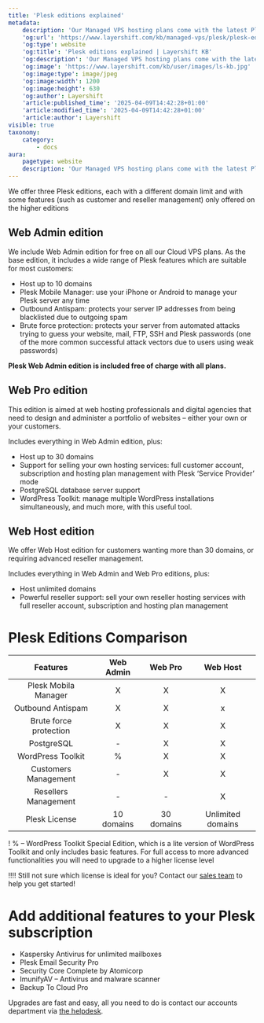 ```yaml
---
title: 'Plesk editions explained'
metadata:
    description: 'Our Managed VPS hosting plans come with the latest Plesk panel editions: Web Admin, Web Pro and Web Host.'
    'og:url': 'https://www.layershift.com/kb/managed-vps/plesk/plesk-editions-explained'
    'og:type': website
    'og:title': 'Plesk editions explained | Layershift KB'
    'og:description': 'Our Managed VPS hosting plans come with the latest Plesk panel editions: Web Admin, Web Pro and Web Host.'
    'og:image': 'https://www.layershift.com/kb/user/images/ls-kb.jpg'
    'og:image:type': image/jpeg
    'og:image:width': 1200
    'og:image:height': 630
    'og:author': Layershift
    'article:published_time': '2025-04-09T14:42:28+01:00'
    'article:modified_time': '2025-04-09T14:42:28+01:00'
    'article:author': Layershift
visible: true
taxonomy:
    category:
        - docs
aura:
    pagetype: website
    description: 'Our Managed VPS hosting plans come with the latest Plesk panel editions: Web Admin, Web Pro and Web Host.'
---
```


We offer three Plesk editions, each with a different domain limit and with some features (such as customer and reseller management) only offered on the higher editions

## Web Admin edition 

We include Web Admin edition for free on all our Cloud VPS plans. As the base edition, it includes a wide range of Plesk features which are suitable for most customers:

* Host up to 10 domains
* Plesk Mobile Manager: use your iPhone or Android to manage your Plesk server any time
* Outbound Antispam: protects your server IP addresses from being blacklisted due to outgoing spam
* Brute force protection: protects your server from automated attacks trying to guess your website, mail, FTP, SSH and Plesk passwords (one of the more common successful attack vectors due to users using weak passwords)

**Plesk Web Admin edition is included free of charge with all plans.**

## Web Pro edition 

This edition is aimed at web hosting professionals and digital agencies that need to design and administer a portfolio of websites – either your own or your customers.

Includes everything in Web Admin edition, plus:

* Host up to 30 domains
* Support for selling your own hosting services: full customer account, subscription and hosting plan management with Plesk ‘Service Provider’ mode
* PostgreSQL database server support
* WordPress Toolkit: manage multiple WordPress installations simultaneously, and much more, with this useful tool.

## Web Host edition 

We offer Web Host edition for customers wanting more than 30 domains, or requiring advanced reseller management.

Includes everything in Web Admin and Web Pro editions, plus:

* Host unlimited domains
* Powerful reseller support: sell your own reseller hosting services with full reseller account, subscription and hosting plan management

# Plesk Editions Comparison


|      **Features**      | **Web Admin** | **Web Pro** |    **Web Host**   |
|:----------------------:|:-------------:|:-----------:|:-----------------:|
|  Plesk Mobila Manager  |       X       |      X      |         X         |
|    Outbound Antispam   |       X       |      X      |         x         |
| Brute force protection |       X       |      X      |         X         |
|       PostgreSQL       |       -       |      X      |         X         |
|    WordPress Toolkit   |       %       |      X      |         X         |
|  Customers Management  |       -       |      X      |         X         |
|  Resellers Management  |       -       |      -      |         X         |
|      Plesk License     |   10 domains  |  30 domains | Unlimited domains |


! % – WordPress Toolkit Special Edition, which is a lite version of WordPress Toolkit and only includes basic features. For full access to more advanced functionalities you will need to upgrade to a higher license level

!!!! Still not sure which license is ideal for you? Contact our [sales team](mailto:sales@layershift.com) to help you get started! 

# Add additional features to your Plesk subscription

* Kaspersky Antivirus for unlimited mailboxes
* Plesk Email Security Pro
* Security Core Complete by Atomicorp
* ImunifyAV – Antivirus and malware scanner
* Backup To Cloud Pro

Upgrades are fast and easy, all you need to do is contact our accounts department via [the helpdesk](https://help.layershift.com).
